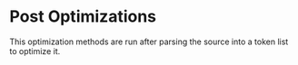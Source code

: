 Post Optimizations
=================================================
This optimization methods are run after parsing the source into a token list
to optimize it.

